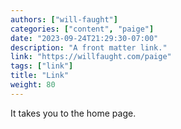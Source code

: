 ```yaml
---
authors: ["will-faught"]
categories: ["content", "paige"]
date: "2023-09-24T21:29:30-07:00"
description: "A front matter link."
link: "https://willfaught.com/paige"
tags: ["link"]
title: "Link"
weight: 80
---
```


It takes you to the home page.
